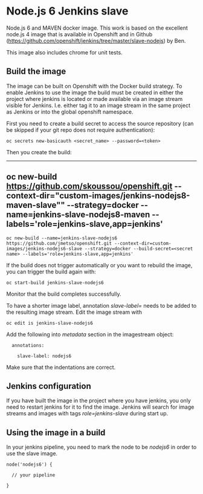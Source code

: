 # Node.js 6 Jenkins slave

Node.js 6 and MAVEN docker image. This work is based on the excellent node.js 4 image that is available in Openshift and in Github (https://github.com/openshift/jenkins/tree/master/slave-nodejs) by Ben.

This image also includes chrome for unit tests.

## Build the image

The image can be built on Openshift with the Docker build strategy. To enable Jenkins to use the image the build must be created in either the project where jenkins is located or made available via an image stream visible for Jenkins. I.e. either tag it to an image stream in the same project as Jenkins or into the global openshift namespace.

First you need to create a build secret to access the source repository (can be skipped if your git repo does not require authentication):

`oc secrets new-basicauth <secret_name> --password=<token>`

Then you create the build:

----
oc new-build https://github.com/skoussou/openshift.git --context-dir="custom-images/jenkins-nodejs8-maven-slave"" --strategy=docker --name=jenkins-slave-nodejs8-maven --labels='role=jenkins-slave,app=jenkins'
----

`oc new-build --name=jenkins-slave-nodejs6 https://github.com/jmetso/openshift.git --context-dir=custom-images/jenkins-nodejs6-slave --strategy=docker --build-secret=<secret name> --labels='role=jenkins-slave,app=jenkins'`

If the build does not trigger automatically or you want to rebuild the image, you can trigger the build again with:

`oc start-build jenkins-slave-nodejs6`

Monitor that the build completes successfully.

To have a shorter image label, annotation _slave-label=<label>_ needs to be added to the resulting image stream. Edit the image stream with

`oc edit is jenkins-slave-nodejs6`

Add the following into _metadata_ section in the imagestream object:

`  annotations:`

`    slave-label: nodejs6`

Make sure that the indentations are correct.

## Jenkins configuration

If you have built the image in the project where you have jenkins, you only need to restart jenkins for it to find the image. Jenkins will search for image streams and images with tags _role=jenkins-slave_ during start up.

## Using the image in a build

In your jenkins pipeline, you need to mark the node to be _nodejs6_ in order to use the slave image.

`node('nodejs6') {`

`  // your pipeline`

`}`

